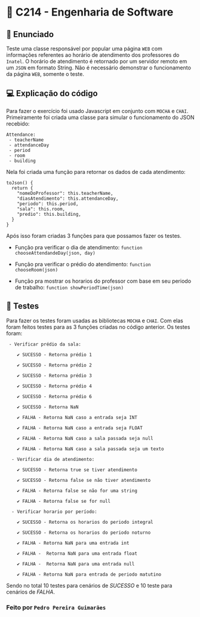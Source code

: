 # 🚀 C214 - Engenharia de Software 
## 📒 Enunciado
Teste uma classe responsável por popular uma página ```WEB``` com informações referentes ao horário de atendimento dos professores do ```Inatel```. O horário de atendimento é retornado por um servidor remoto em um ```JSON``` em formato String. Não é necessário demonstrar o funcionamento da página ```WEB```, somente o teste.

## 💻 Explicação do código
Para fazer o exercício foi usado Javascript em conjunto com ```MOCHA``` e ```CHAI```.
Primeiramente foi criada uma classe para simular o funcionamento do JSON recebido:
```
Attendance:
 - teacherName
 - attendanceDay
 - period
 - room
 - building
```
Nela foi criada uma função para retornar os dados de cada atendimento:

```
toJson() {
  return {
    "nomeDoProfessor": this.teacherName,
    "diasAtendimento": this.attendanceDay,
    "periodo": this.period,
    "sala": this.room,
    "predio": this.building,
  }
}
```
Após isso foram criadas 3 funções para que possamos fazer os testes.

 - Função pra verificar o dia de atendimento:
```function chooseAttendandeDay(json, day)```

 - Função pra verificar o prédio do atendimento:
```function chooseRoom(json)```

 - Função pra mostrar os horarios do professor com base em seu periodo de trabalho:
```function showPeriodTime(json)```

## 🧪 Testes
Para fazer os testes foram usadas as bibliotecas ```MOCHA``` e ```CHAI```. Com elas foram feitos testes para as 3 funções criadas no código anterior.
Os testes foram:
```
 - Verificar prédio da sala:
   
    ✔ SUCESSO - Retorna prédio 1
   
    ✔ SUCESSO - Retorna prédio 2
   
    ✔ SUCESSO - Retorna prédio 3
   
    ✔ SUCESSO - Retorna prédio 4
   
    ✔ SUCESSO - Retorna prédio 6
   
    ✔ SUCESSO - Retorna NaN
   
    ✔ FALHA - Retorna NaN caso a entrada seja INT
   
    ✔ FALHA - Retorna NaN caso a entrada seja FLOAT
   
    ✔ FALHA - Retorna NaN caso a sala passada seja null
   
    ✔ FALHA - Retorna NaN caso a sala passada seja um texto
```
```
  - Verificar dia de atendimento:
    
    ✔ SUCESSO - Retorna true se tiver atendimento
    
    ✔ SUCESSO - Retorna false se não tiver atendimento
    
    ✔ FALHA - Retorna false se não for uma string
    
    ✔ FALHA - Retorna false se for null
```
```    
  - Verificar horario por período:
    
    ✔ SUCESSO - Retorna os horarios do periodo integral
    
    ✔ SUCESSO - Retorna os horarios do periodo noturno
    
    ✔ FALHA - Retorna NaN para uma entrada int
    
    ✔ FALHA -  Retorna NaN para uma entrada float
    
    ✔ FALHA -  Retorna NaN para uma entrada null
    
    ✔ FALHA - Retorna NaN para entrada de periodo matutino
```

Sendo no total 10 testes para cenários de *SUCESSO* e 10 teste para cenários de *FALHA*.
### Feito por ```Pedro Pereira Guimarães```
